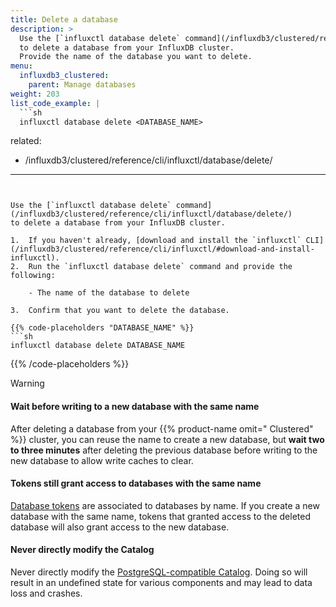 ```yaml
---
title: Delete a database
description: >
  Use the [`influxctl database delete` command](/influxdb3/clustered/reference/cli/influxctl/database/delete/)
  to delete a database from your InfluxDB cluster.
  Provide the name of the database you want to delete.
menu:
  influxdb3_clustered:
    parent: Manage databases
weight: 203
list_code_example: |
  ```sh
  influxctl database delete <DATABASE_NAME>
  ```
related:
  - /influxdb3/clustered/reference/cli/influxctl/database/delete/
---
```


Use the [`influxctl database delete` command](/influxdb3/clustered/reference/cli/influxctl/database/delete/)
to delete a database from your InfluxDB cluster.

1.  If you haven't already, [download and install the `influxctl` CLI](/influxdb3/clustered/reference/cli/influxctl/#download-and-install-influxctl).
2.  Run the `influxctl database delete` command and provide the following:

    - The name of the database to delete

3.  Confirm that you want to delete the database.

{{% code-placeholders "DATABASE_NAME" %}}
```sh
influxctl database delete DATABASE_NAME
```
{{% /code-placeholders %}}

> [!Warning]
> #### Wait before writing to a new database with the same name
>
> After deleting a database from your {{% product-name omit=" Clustered" %}}
> cluster, you can reuse the name to create a new database, but **wait two to
> three minutes** after deleting the previous database before writing to the new
> database to allow write caches to clear.
>
> #### Tokens still grant access to databases with the same name
>
> [Database tokens](/influxdb3/clustered/admin/tokens/database/) are associated to
> databases by name. If you create a new database with the same name, tokens
> that granted access to the deleted database will also grant access to the new
> database.
> 
> #### Never directly modify the Catalog
> 
> Never directly modify the [PostgreSQL-compatible Catalog](/influxdb3/clustered/reference/internals/storage-engine/#catalog).
> Doing so will result in an undefined state for various components and may lead to data loss and crashes.
